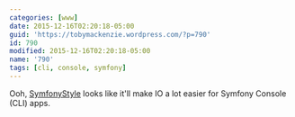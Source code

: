 ```yaml
---
categories: [www]
date: 2015-12-16T02:20:18-05:00
guid: 'https://tobymackenzie.wordpress.com/?p=790'
id: 790
modified: 2015-12-16T02:20:18-05:00
name: '790'
tags: [cli, console, symfony]
---
```


Ooh, [SymfonyStyle](http://symfony.com/blog/new-in-symfony-2-8-console-style-guide) looks like it'll make IO a lot easier for Symfony Console (CLI) apps.
